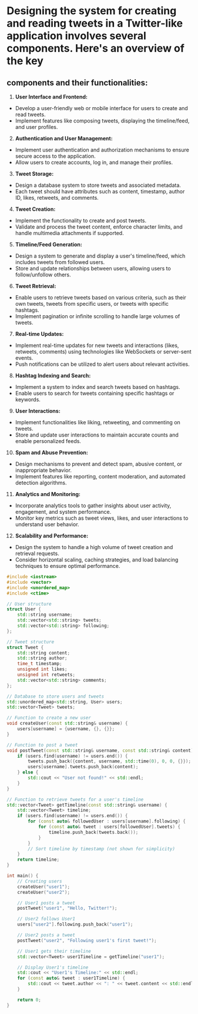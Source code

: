 # Designing the system for creating and reading tweets in a Twitter-like application involves several components. Here's an overview of the key 

## components and their functionalities:

1. **User Interface and Frontend:**
- Develop a user-friendly web or mobile interface for users to create and read tweets.
- Implement features like composing tweets, displaying the timeline/feed, and user profiles.

2. **Authentication and User Management:**
- Implement user authentication and authorization mechanisms to ensure secure access to the application.
- Allow users to create accounts, log in, and manage their profiles.

3. **Tweet Storage:**
- Design a database system to store tweets and associated metadata.
- Each tweet should have attributes such as content, timestamp, author ID, likes, retweets, and comments.

4. **Tweet Creation:**
- Implement the functionality to create and post tweets.
- Validate and process the tweet content, enforce character limits, and handle multimedia attachments if supported.

5. **Timeline/Feed Generation:**
- Design a system to generate and display a user's timeline/feed, which includes tweets from followed users.
- Store and update relationships between users, allowing users to follow/unfollow others.

6. **Tweet Retrieval:**
- Enable users to retrieve tweets based on various criteria, such as their own tweets, tweets from specific users, or tweets with specific hashtags.
- Implement pagination or infinite scrolling to handle large volumes of tweets.

7. **Real-time Updates:**
- Implement real-time updates for new tweets and interactions (likes, retweets, comments) using technologies like WebSockets or server-sent events.
- Push notifications can be utilized to alert users about relevant activities.

8. **Hashtag Indexing and Search:**
- Implement a system to index and search tweets based on hashtags.
- Enable users to search for tweets containing specific hashtags or keywords.

9. **User Interactions:**
- Implement functionalities like liking, retweeting, and commenting on tweets.
- Store and update user interactions to maintain accurate counts and enable personalized feeds.

10. **Spam and Abuse Prevention:**
- Design mechanisms to prevent and detect spam, abusive content, or inappropriate behavior.
- Implement features like reporting, content moderation, and automated detection algorithms.

11. **Analytics and Monitoring:**
- Incorporate analytics tools to gather insights about user activity, engagement, and system performance.
- Monitor key metrics such as tweet views, likes, and user interactions to understand user behavior.

12. **Scalability and Performance:**
- Design the system to handle a high volume of tweet creation and retrieval requests.
- Consider horizontal scaling, caching strategies, and load balancing techniques to ensure optimal performance.

```cpp
#include <iostream>
#include <vector>
#include <unordered_map>
#include <ctime>

// User structure
struct User {
    std::string username;
    std::vector<std::string> tweets;
    std::vector<std::string> following;
};

// Tweet structure
struct Tweet {
    std::string content;
    std::string author;
    time_t timestamp;
    unsigned int likes;
    unsigned int retweets;
    std::vector<std::string> comments;
};

// Database to store users and tweets
std::unordered_map<std::string, User> users;
std::vector<Tweet> tweets;

// Function to create a new user
void createUser(const std::string& username) {
    users[username] = {username, {}, {}};
}

// Function to post a tweet
void postTweet(const std::string& username, const std::string& content) {
    if (users.find(username) != users.end()) {
        tweets.push_back({content, username, std::time(0), 0, 0, {}});
        users[username].tweets.push_back(content);
    } else {
        std::cout << "User not found!" << std::endl;
    }
}

// Function to retrieve tweets for a user's timeline
std::vector<Tweet> getTimeline(const std::string& username) {
    std::vector<Tweet> timeline;
    if (users.find(username) != users.end()) {
        for (const auto& followedUser : users[username].following) {
            for (const auto& tweet : users[followedUser].tweets) {
                timeline.push_back(tweets.back());
            }
        }
        // Sort timeline by timestamp (not shown for simplicity)
    }
    return timeline;
}

int main() {
    // Creating users
    createUser("user1");
    createUser("user2");

    // User1 posts a tweet
    postTweet("user1", "Hello, Twitter!");

    // User2 follows User1
    users["user2"].following.push_back("user1");

    // User2 posts a tweet
    postTweet("user2", "Following user1's first tweet!");

    // User1 gets their timeline
    std::vector<Tweet> user1Timeline = getTimeline("user1");

    // Display User1's timeline
    std::cout << "User1's Timeline:" << std::endl;
    for (const auto& tweet : user1Timeline) {
        std::cout << tweet.author << ": " << tweet.content << std::endl;
    }

    return 0;
}
